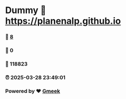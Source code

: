 # Dummy :link: https://planenalp.github.io 
### :page_facing_up: [8](https://planenalp.github.io/tag.html) 
### :speech_balloon: 0 
### :hibiscus: 118823 
### :alarm_clock: 2025-03-28 23:49:01 
### Powered by :heart: [Gmeek](https://github.com/Meekdai/Gmeek)
